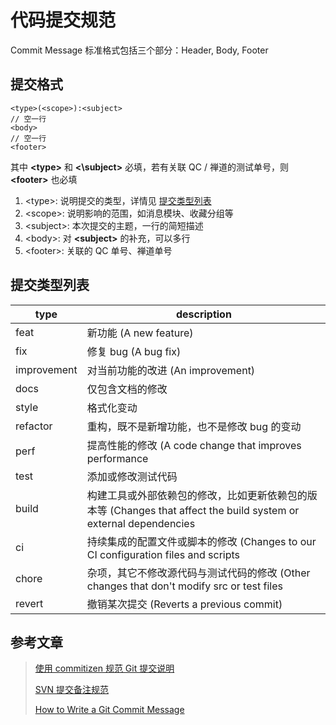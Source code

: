 # 代码提交规范

Commit Message 标准格式包括三个部分：Header, Body, Footer

## 提交格式

```text{1}
<type>(<scope>):<subject>
// 空一行
<body>
// 空一行
<footer>
```

其中 **\<type\>** 和 **<\subject\>** 必填，若有关联 QC / 禅道的测试单号，则 **\<footer\>** 也必填

1. \<type\>: 说明提交的类型，详情见 [提交类型列表](./code-spec#提交类型列表)
2. \<scope\>: 说明影响的范围，如消息模块、收藏分组等
3. \<subject\>: 本次提交的主题，一行的简短描述
4. \<body\>: 对 **\<subject\>** 的补充，可以多行
5. \<footer\>: 关联的 QC 单号、禅道单号

## 提交类型列表

| type        | description                                                                                                       |
| ----------- | ----------------------------------------------------------------------------------------------------------------- |
| feat        | 新功能 (A new feature)                                                                                            |
| fix         | 修复 bug (A bug fix)                                                                                              |
| improvement | 对当前功能的改进 (An improvement)                                                                                 |
| docs        | 仅包含文档的修改                                                                                                  |
| style       | 格式化变动                                                                                                        |
| refactor    | 重构，既不是新增功能，也不是修改 bug 的变动                                                                       |
| perf        | 提高性能的修改 (A code change that improves performance                                                           |
| test        | 添加或修改测试代码                                                                                                |
| build       | 构建工具或外部依赖包的修改，比如更新依赖包的版本等 (Changes that affect the build system or external dependencies |
| ci          | 持续集成的配置文件或脚本的修改 (Changes to our CI configuration files and scripts                                 |
| chore       | 杂项，其它不修改源代码与测试代码的修改 (Other changes that don't modify src or test files                         |
| revert      | 撤销某次提交 (Reverts a previous commit)                                                                          |

## 参考文章

> [使用 commitizen 规范 Git 提交说明](https://zhuanlan.zhihu.com/p/132348944)
>
> [SVN 提交备注规范](https://blog.csdn.net/yunfeather/article/details/126505266)
>
> [How to Write a Git Commit Message](https://cbea.ms/git-commit/)

